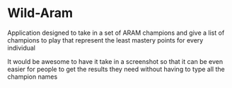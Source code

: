 # Wild-Aram
Application designed to take in a set of ARAM champions and give a list of champions to play that represent the least mastery points for every individual


It would be awesome to have it take in a screenshot so that it can be even easier for people to get the results they need without having to type all the champion names
